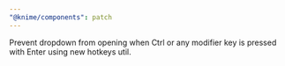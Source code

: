 ```yaml
---
"@knime/components": patch
---
```


Prevent dropdown from opening when Ctrl or any modifier key is pressed with Enter using new hotkeys util.
